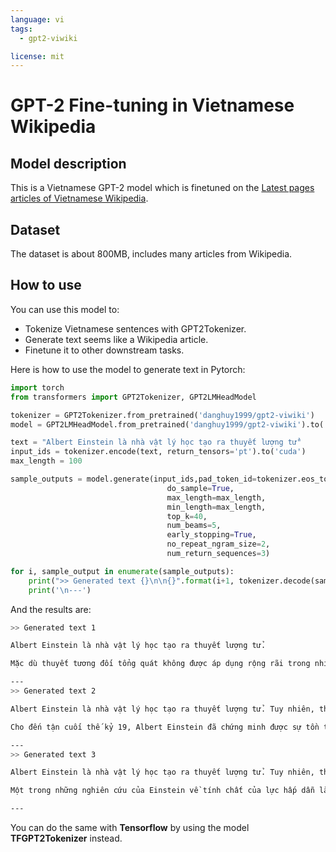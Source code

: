 ```yaml
---
language: vi
tags:
  - gpt2-viwiki

license: mit
---
```


# GPT-2 Fine-tuning in Vietnamese Wikipedia

## Model description

This is a Vietnamese GPT-2 model which is finetuned on the [Latest pages articles of Vietnamese Wikipedia](https://dumps.wikimedia.org/viwiki/latest/viwiki-latest-pages-articles.xml.bz2).

## Dataset

The dataset is about 800MB, includes many articles from Wikipedia.

## How to use

You can use this model to:

- Tokenize Vietnamese sentences with GPT2Tokenizer.
- Generate text seems like a Wikipedia article.
- Finetune it to other downstream tasks.

Here is how to use the model to generate text in Pytorch:

```python
import torch
from transformers import GPT2Tokenizer, GPT2LMHeadModel

tokenizer = GPT2Tokenizer.from_pretrained('danghuy1999/gpt2-viwiki')
model = GPT2LMHeadModel.from_pretrained('danghuy1999/gpt2-viwiki').to('cuda')

text = "Albert Einstein là nhà vật lý học tạo ra thuyết lượng tử"
input_ids = tokenizer.encode(text, return_tensors='pt').to('cuda')
max_length = 100

sample_outputs = model.generate(input_ids,pad_token_id=tokenizer.eos_token_id,
                                   do_sample=True,
                                   max_length=max_length,
                                   min_length=max_length,
                                   top_k=40,
                                   num_beams=5,
                                   early_stopping=True,
                                   no_repeat_ngram_size=2,
                                   num_return_sequences=3)

for i, sample_output in enumerate(sample_outputs):
    print(">> Generated text {}\n\n{}".format(i+1, tokenizer.decode(sample_output.tolist())))
    print('\n---')
```

And the results are:

```bash
>> Generated text 1

Albert Einstein là nhà vật lý học tạo ra thuyết lượng tử.

Mặc dù thuyết tương đối tổng quát không được áp dụng rộng rãi trong nhiều lĩnh vực khác nhau, nhưng các nhà lý thuyết đã đưa ra khái niệm rộng hơn về tính chất của vật chất. Một trong những nghiên cứu của Albert Einstein về sự tồn tại của hệ quy chiếu quán tính, ông đã đề xuất rằng một lực hấp dẫn có thể có khối lượng bằng năng lượng của nó. Tuy nhiên, những người cho rằng

---
>> Generated text 2

Albert Einstein là nhà vật lý học tạo ra thuyết lượng tử. Tuy nhiên, thuyết tương đối hẹp không phải là lý thuyết của Einstein.

Cho đến tận cuối thế kỷ 19, Albert Einstein đã chứng minh được sự tồn tại của lực hấp dẫn trong một số trường hợp đặc biệt. Năm 1915, ông đưa ra khái niệm "khối lượng" để miêu tả chuyển động lượng của một hạt bằng khối lượng nghỉ của nó. Ông cho rằng năng lượng "m" là một thành phần của

---
>> Generated text 3

Albert Einstein là nhà vật lý học tạo ra thuyết lượng tử. Tuy nhiên, thuyết tương đối hẹp không được chấp nhận rộng rãi bởi các nhà lý thuyết.

Một trong những nghiên cứu của Einstein về tính chất của lực hấp dẫn là vào năm 1905, ông đã đưa ra một khái niệm về lực học. Ông đã phát biểu rằng nếu một hạt mang điện tích dương, nó có thể chuyển đổi năng lượng của nó thành các hạt khác. Năm 1915, Arthur Eddington phát minh ra

---
```

You can do the same with **Tensorflow** by using the model **TFGPT2Tokenizer** instead.
